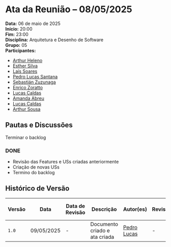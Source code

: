 # Ata da Reunião – 08/05/2025

**Data:** 06 de maio de 2025<br>
**Início:** 20:00<br> 
**Fim:** 23:00<br>
**Disciplina:** Arquitetura e Desenho de Software  
**Grupo:** 05  
**Participantes:**
- [Arthur Heleno](https://github.com/arthur-heleno)
- [Esther Silva](https://github.com/esthersousa)
- [Laís Soares](https://github.com/Laisczt)
- [Pedro Lucas Santana](https://github.com/pedrolucas12)
- [Sebastián Zuzunaga](https://github.com/sebazac332)
- [Enrico Zoratto](https://github.com/sidts)
- [Lucas Caldas](https://github.com/lucascaldasb)
- [Amanda Abreu](https://github.com/Amandaaaaabreu)
- [Lucas Caldas](https://github.com/lucascaldasb)
- [Arthur Sousa](https://github.com/arthurrsousa)

## Pautas e Discussões

Terminar o backlog

### DONE

- Revisão das Features e USs criadas anteriormente
- Criação de novas USs
- Termino do backlog


## Histórico de Versão

| Versão | Data       | Data de Revisão | Descrição                     | Autor(es)                                   | Revisor(es) | Detalhes da revisão |
| ------ | ---------- | --------------- | ----------------------------- | ------------------------------------------- | ----------- | ------------------- |
| `1.0`  | 09/05/2025 | -               | Documento criado e ata criada | [Pedro Lucas](https://github.com/lucasdray) | -           | -                   |